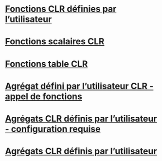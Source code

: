 # [Fonctions CLR définies par l’utilisateur](clr-user-defined-functions.md)
# [Fonctions scalaires CLR](clr-scalar-valued-functions.md)
# [Fonctions table CLR](clr-table-valued-functions.md)
# [Agrégat défini par l’utilisateur CLR - appel de fonctions](clr-user-defined-aggregate-invoking-functions.md)
# [Agrégats CLR définis par l’utilisateur - configuration requise](clr-user-defined-aggregates-requirements.md)
# [Agrégats CLR définis par l’utilisateur](clr-user-defined-aggregates.md)
